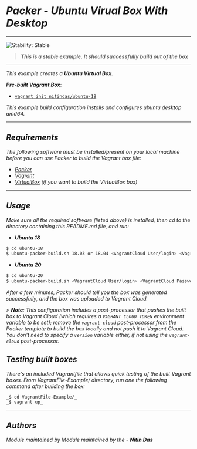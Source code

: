 # _Packer - Ubuntu Virual Box With Desktop_

<!--BEGIN STABILITY BANNER-->
---

![_Stability: Stable_](https://img.shields.io/badge/stability-Stable-success.svg?style=for-the-badge)

> **_This is a stable example. It should successfully build out of the box_**
>
---
<!--END STABILITY BANNER-->

_This example creates a **_Ubuntu Virtual Box_**._


**_Pre-built Vagrant Box_**:

  - [`vagrant init nitindas/ubuntu-18`](https://app.vagrantup.com/nitindas/boxes/ubuntu-18)

_This example build configuration installs and configures ubuntu desktop amd64._

---

## _Requirements_

_The following software must be installed/present on your local machine before you can use Packer to build the Vagrant box file:_

  - [_Packer_](http://www.packer.io/)
  - [_Vagrant_](http://vagrantup.com/)
  - [_VirtualBox_](https://www.virtualbox.org/) _(if you want to build the VirtualBox box)_

---

## _Usage_

_Make sure all the required software (listed above) is installed, then cd to the directory containing this README.md file, and run:_

* **_Ubuntu 18_**

```bash
$ cd ubuntu-18
$ ubuntu-packer-build.sh 18.03 or 18.04 <VagrantCloud User/login> <VagrantCloud Password>
```

* **_Ubuntu 20_**

```bash
$ cd ubuntu-20
$ ubuntu-packer-build.sh <VagrantCloud User/login> <VagrantCloud Password>
```

_After a few minutes, Packer should tell you the box was generated successfully, and the box was uploaded to Vagrant Cloud._

_> **Note**: This configuration includes a post-processor that pushes the built box to Vagrant Cloud (which requires a `VAGRANT_CLOUD_TOKEN` environment variable to be set); remove the `vagrant-cloud` post-processor from the Packer template to build the box locally and not push it to Vagrant Cloud. You don't need to specify a `version` variable either, if not using the `vagrant-cloud` post-processor._

## _Testing built boxes_

_There's an included Vagrantfile that allows quick testing of the built Vagrant boxes. From VagrantFile-Example/ directory, run one the following command after building the box:_

    _$ cd VagrantFile-Example/_
    _$ vagrant up_

---

## _Authors_
_Module maintained by Module maintained by the - **Nitin Das**_
